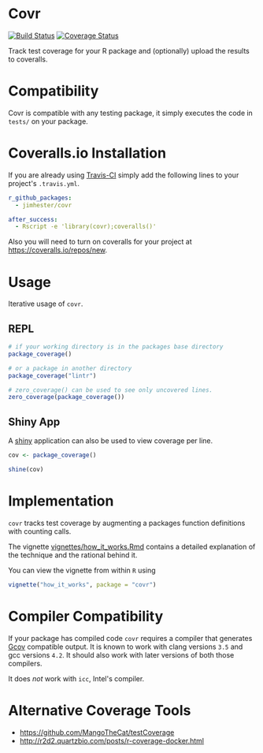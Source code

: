# Covr #
[![Build Status](https://travis-ci.org/jimhester/covr.png?branch=master)](https://travis-ci.org/jimhester/covr)
[![Coverage Status](https://img.shields.io/coveralls/jimhester/covr.svg?style=flat)](https://coveralls.io/r/jimhester/covr?branch=master)

Track test coverage for your R package and (optionally) upload the results to
coveralls.

# Compatibility #
Covr is compatible with any testing package, it simply executes the code in
`tests/` on your package.

# Coveralls.io Installation #
If you are already using [Travis-CI](https://travis-ci.org) simply add the following lines
to your project's `.travis.yml`.

```yml
r_github_packages:
  - jimhester/covr

after_success:
  - Rscript -e 'library(covr);coveralls()'
```

Also you will need to turn on coveralls for your project at <https://coveralls.io/repos/new>.

# Usage #
Iterative usage of `covr`.

## REPL ##
```r
# if your working directory is in the packages base directory
package_coverage()

# or a package in another directory
package_coverage("lintr")

# zero_coverage() can be used to see only uncovered lines.
zero_coverage(package_coverage())
```

## Shiny App ##
A [shiny](http://shiny.rstudio.com/) application can also be used to
view coverage per line.
```r
cov <- package_coverage()

shine(cov)
```

# Implementation #
`covr` tracks test coverage by augmenting a packages function definitions with
counting calls.

The vignette
[vignettes/how_it_works.Rmd](https://github.com/jimhester/covr/blob/master/vignettes/how_it_works.Rmd)
contains a detailed explanation of the technique and the rational behind it.

You can view the vignette from within `R` using

```r
vignette("how_it_works", package = "covr")
```

# Compiler Compatibility #

If your package has compiled code `covr` requires a compiler that generates
[Gcov](https://gcc.gnu.org/onlinedocs/gcc/Gcov.html) compatible
output.  It is known to work with clang versions `3.5` and gcc versions `4.2`.
It should also work with later versions of both those compilers.

It does _not_ work with `icc`, Intel's compiler.

# Alternative Coverage Tools #
- <https://github.com/MangoTheCat/testCoverage>
- <http://r2d2.quartzbio.com/posts/r-coverage-docker.html>

